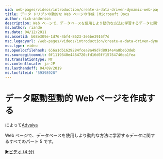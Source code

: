 ```yaml
---
uid: web-pages/videos/introduction/create-a-data-driven-dynamic-web-page
title: データ ドリブンの動的な Web ページの作成 |Microsoft Docs
author: rick-anderson
description: Web ページで、データベースを使用しより動的な方法に学習するデータに関するすべてのパート 5 です。
ms.author: riande
ms.date: 04/12/2011
ms.assetid: b68e309e-1d76-4bf4-8623-3e6be3916f7d
msc.legacyurl: /web-pages/videos/introduction/create-a-data-driven-dynamic-web-page
msc.type: video
ms.openlocfilehash: 656a1d51629284fcea8a49d7d8914e4a8be63deb
ms.sourcegitcommit: 0f1119340e4464720cfd16d0ff15764746ea1fea
ms.translationtype: MT
ms.contentlocale: ja-JP
ms.lasthandoff: 04/09/2019
ms.locfileid: "59398928"
---
```

# <a name="create-a-data-driven-dynamic-web-page"></a>データ駆動型動的 Web ページを作成する

によって[Advaiya](https://twitter.com/Advaiyasolns)

Web ページで、データベースを使用しより動的な方法に学習するデータに関するすべてのパート 5 です。

[&#9654;ビデオ (4 分)](https://channel9.msdn.com/Blogs/ASP-NET-Site-Videos/create-a-data-driven-dynamic-web-page)
